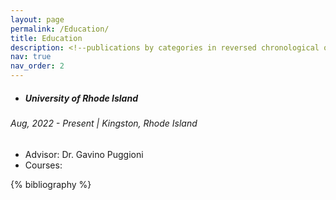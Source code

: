 ```yaml
---
layout: page
permalink: /Education/
title: Education
description: <!--publications by categories in reversed chronological order. generated by jekyll-scholar.-->
nav: true
nav_order: 2
---
```


- ##### University of Rhode Island
###### Aug, 2022 - Present | Kingston, Rhode Island

   - Advisor: Dr. Gavino Puggioni 
   - Courses:     


<!-- _pages/publications.md -->
<div class="publications">

{% bibliography %}

</div>
